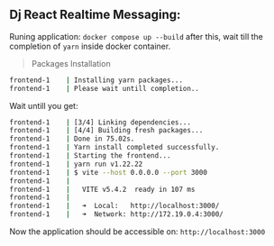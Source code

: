 ## Dj React Realtime Messaging:

Runing application: ``docker compose up --build`` after this, wait till the completion of ``yarn`` inside docker container.

> Packages Installation
```sh
frontend-1    | Installing yarn packages...
frontend-1    | Please wait untill completion..
```

Wait untill you get:
```sh
frontend-1    | [3/4] Linking dependencies...
frontend-1    | [4/4] Building fresh packages...
frontend-1    | Done in 75.02s.
frontend-1    | Yarn install completed successfully.
frontend-1    | Starting the frontend...
frontend-1    | yarn run v1.22.22
frontend-1    | $ vite --host 0.0.0.0 --port 3000
frontend-1    | 
frontend-1    |   VITE v5.4.2  ready in 107 ms
frontend-1    | 
frontend-1    |   ➜  Local:   http://localhost:3000/
frontend-1    |   ➜  Network: http://172.19.0.4:3000/
```


Now the application should be accessible on: ``http://localhost:3000``
